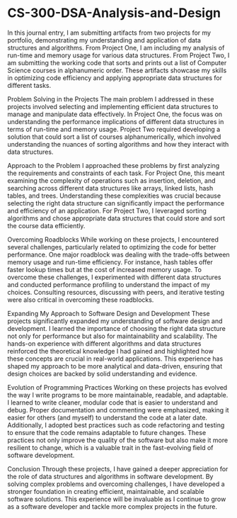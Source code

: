 # CS-300-DSA-Analysis-and-Design

In this journal entry, I am submitting artifacts from two projects for my portfolio, demonstrating my understanding and application of data structures and algorithms. From Project One, I am including my analysis of run-time and memory usage for various data structures. From Project Two, I am submitting the working code that sorts and prints out a list of Computer Science courses in alphanumeric order. These artifacts showcase my skills in optimizing code efficiency and applying appropriate data structures for different tasks.

Problem Solving in the Projects
The main problem I addressed in these projects involved selecting and implementing efficient data structures to manage and manipulate data effectively. In Project One, the focus was on understanding the performance implications of different data structures in terms of run-time and memory usage. Project Two required developing a solution that could sort a list of courses alphanumerically, which involved understanding the nuances of sorting algorithms and how they interact with data structures.

Approach to the Problem
I approached these problems by first analyzing the requirements and constraints of each task. For Project One, this meant examining the complexity of operations such as insertion, deletion, and searching across different data structures like arrays, linked lists, hash tables, and trees. Understanding these complexities was crucial because selecting the right data structure can significantly impact the performance and efficiency of an application. For Project Two, I leveraged sorting algorithms and chose appropriate data structures that could store and sort the course data efficiently.

Overcoming Roadblocks
While working on these projects, I encountered several challenges, particularly related to optimizing the code for better performance. One major roadblock was dealing with the trade-offs between memory usage and run-time efficiency. For instance, hash tables offer faster lookup times but at the cost of increased memory usage. To overcome these challenges, I experimented with different data structures and conducted performance profiling to understand the impact of my choices. Consulting resources, discussing with peers, and iterative testing were also critical in overcoming these roadblocks.

Expanding My Approach to Software Design and Development
These projects significantly expanded my understanding of software design and development. I learned the importance of choosing the right data structure not only for performance but also for maintainability and scalability. The hands-on experience with different algorithms and data structures reinforced the theoretical knowledge I had gained and highlighted how these concepts are crucial in real-world applications. This experience has shaped my approach to be more analytical and data-driven, ensuring that design choices are backed by solid understanding and evidence.

Evolution of Programming Practices
Working on these projects has evolved the way I write programs to be more maintainable, readable, and adaptable. I learned to write cleaner, modular code that is easier to understand and debug. Proper documentation and commenting were emphasized, making it easier for others (and myself) to understand the code at a later date. Additionally, I adopted best practices such as code refactoring and testing to ensure that the code remains adaptable to future changes. These practices not only improve the quality of the software but also make it more resilient to change, which is a valuable trait in the fast-evolving field of software development.

Conclusion
Through these projects, I have gained a deeper appreciation for the role of data structures and algorithms in software development. By solving complex problems and overcoming challenges, I have developed a stronger foundation in creating efficient, maintainable, and scalable software solutions. This experience will be invaluable as I continue to grow as a software developer and tackle more complex projects in the future.
